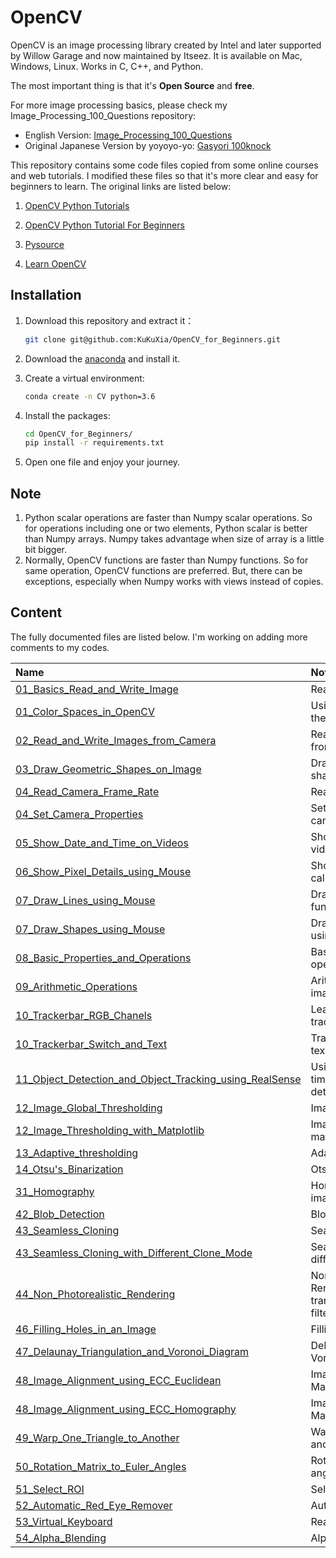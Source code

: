 # OpenCV

OpenCV is an image processing library created by Intel and later supported by Willow Garage and now maintained by Itseez. It is available on Mac, Windows, Linux. Works in C, C++, and Python.

The most important thing is that it's **Open Source** and **free**.

For more image processing basics, please check my Image_Processing_100_Questions repository:

- English Version: [Image_Processing_100_Questions](https://github.com/KuKuXia/Image_Processing_100_Questions)
- Original Japanese Version by yoyoyo-yo:
[Gasyori 100knock](https://github.com/yoyoyo-yo/Gasyori100knock)

This repository contains some code files copied from some online courses and web tutorials. I modified these files so that it's more clear and easy for beginners to learn. The original links are listed below:

1. [OpenCV Python Tutorials](https://opencv-python-tutroals.readthedocs.io/en/latest/index.html)

2. [OpenCV Python Tutorial For Beginners](https://www.youtube.com/watch?v=kdLM6AOd2vc&list=PLS1QulWo1RIa7D1O6skqDQ-JZ1GGHKK-K)

3. [Pysource](https://pysource.com/)

4. [Learn OpenCV]([https://www.learnopencv.com](https://www.learnopencv.com/))

   

## Installation

1. Download this repository and extract it：

    ```bash
    git clone git@github.com:KuKuXia/OpenCV_for_Beginners.git
    ```

2. Download the [anaconda](https://www.anaconda.com/downloads) and install it.

3. Create a virtual environment:

    ```bash
    conda create -n CV python=3.6
    ```

4. Install the packages:

   ```bash
   cd OpenCV_for_Beginners/
   pip install -r requirements.txt
   ```

5. Open one file and enjoy your journey.

## Note

1. Python scalar operations are faster than Numpy scalar operations. So for operations including one or two elements, Python scalar is better than Numpy arrays. Numpy takes advantage when size of array is a little bit bigger.
2. Normally, OpenCV functions are faster than Numpy functions. So for same operation, OpenCV functions are preferred. But, there can be exceptions, especially when Numpy works with views instead of copies.



## Content

The fully documented files are listed below. I'm working on adding more comments to my codes.

| Name                                                         | Note                                                         |
| :----------------------------------------------------------- | :----------------------------------------------------------- |
| [01_Basics_Read_and_Write_Image](./01_Basics_Read_and_Write_Image.py) | Read and write image                                         |
| [01_Color_Spaces_in_OpenCV](./01_Color_Spaces_in_OpenCV.py)  | Using RealSense to learn the color space                     |
| [02_Read_and_Write_Images_from_Camera](./02_Read_and_Write_Images_from_Camera.py) | Read and write images from a camera                          |
| [03_Draw_Geometric_Shapes_on_Image](./03_Draw_Geometric_Shapes_on_Image.py) | Draw draw geometric shapes on image                          |
| [04_Read_Camera_Frame_Rate](./04_Read_Camera_Frame_Rate.py)  | Read camera frame rate                                       |
| [04_Set_Camera_Properties](./04_Set_Camera_Properties.py)    | Set the properties of the camera                             |
| [05_Show_Date_and_Time_on_Videos](./05_Show_Date_and_Time_on_Videos.py) | Show date and time on videos                                 |
| [06_Show_Pixel_Details_using_Mouse](./06_Show_Pixel_Details_using_Mouse.py) | Show pixel details by callback function                      |
| [07_Draw_Lines_using_Mouse](./07_Draw_Lines_using_Mouse.py)  | Draw lines using callback function                           |
| [07_Draw_Shapes_using_Mouse](./07_Draw_Shapes_using_Mouse.py) | Draw rectangle and circle using callback function            |
| [08_Basic_Properties_and_Operations](./08_Basic_Properties_and_Operations.py) | Basic properties and operations on images                    |
| [09_Arithmetic_Operations](./09_Arithmetic_Operations.py)    | Arithmetic operation on images                               |
| [10_Trackerbar_RGB_Chanels](./10_Trackerbar_RGB_Chanels.py)  | Learn RGB channels with trackerbar                           |
| [10_Trackerbar_Switch_and_Text](./10_Trackerbar_Switch_and_Text.py) | Trackerbar with switch and text                              |
| [11_Object_Detection_and_Object_Tracking_using_RealSense](./11_Object_Detection_and_Object_Tracking_using_RealSense.py) | Using RealSense to do real time object tracking and detection |
| [12_Image_Global_Thresholding](./12_Image_Global_Thresholding.py) | Image thresholding                                           |
| [12_Image_Thresholding_with_Matplotlib](./12_Image_Thresholding_with_Matplotlib.py) | Image thresholding with matplotlib                           |
| [13_Adaptive_thresholding](./13_Adaptive_thresholding.py)    | Adaptive thresholding                                        |
| [14_Otsu's_Binarization](./14_Otsu's_Binarization.py)        | Otsu's Binarization                                          |
| [31_Homography](./31_Homography.py)                          | Homography between two images                                |
| [42_Blob_Detection](./42_Blob_Detection.py)                  | Blob detection                                               |
| [43_Seamless_Cloning](./43_Seamless_Cloning.py)              | Seamless cloning                                             |
| [43_Seamless_Cloning_with_Different_Clone_Mode](./43_Seamless_Cloning_with_Different_Clone_Mode.py) | Seamless cloning with different clone mode                   |
| [44_Non_Photorealistic_Rendering](./44_Non_Photorealistic_Rendering.py) | Non-Photorealistic Rendering using domain transform for edge-aware filtering |
| [46_Filling_Holes_in_an_Image](./46_Filling_Holes_in_an_Image.py) | Filling holes in an image                                    |
| [47_Delaunay_Triangulation_and_Voronoi_Diagram](./47_Delaunay_Triangulation_and_Voronoi_Diagram.py) | Delaunay Triangulation and Voronoi Diagram                   |
| [48_Image_Alignment_using_ECC_Euclidean](./48_Image_Alignment_using_ECC_Euclidean.py) | Image alignment using  ECC Maximization(Euclidean)           |
| [48_Image_Alignment_using_ECC_Homography](./48_Image_Alignment_using_ECC_Homography.py) | Image alignment using ECC Maximization(Homography)           |
| [49_Warp_One_Triangle_to_Another](./49_Warp_One_Triangle_to_Another.py) | Warp one triangle to another                                 |
| [50_Rotation_Matrix_to_Euler_Angles](./50_Rotation_Matrix_to_Euler_Angles.py) | Rotation matrix to Euler angles                              |
| [51_Select_ROI](./51_Select_ROI.py)                          | Select region of interest                                    |
| [52_Automatic_Red_Eye_Remover](./52_Automatic_Red_Eye_Remover.py) | Automatic red Eye remover                                    |
| [53_Virtual_Keyboard](./53_Virtual_Keyboard.py)              | RealSense virtual keyboard                                   |
| [54_Alpha_Blending](./54_Alpha_Blending.py)                  | Alpha blending                                               |



